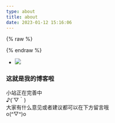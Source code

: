 ```yaml
---
type: about
title: about
date: 2023-01-12 15:16:06
---
```

{% raw %}<div class="style-example example">{% endraw %}

<ul class="pure circle center about"><li><img  src="https://cdn.jsdelivr.net/gh/vampire610/cdn@latest/img/me.jpg"></li></ul>

### 这就是我的博客啦

小站正在完善中  
♪(´▽｀)  
大家有什么意见或者建议都可以在下方留言哦  
o(^▽^)o